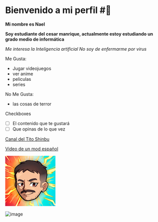 # Bienvenido a mi perfil #👋
**Mi nombre es Nael**

**Soy estudiante del cesar manrique, actualmente estoy estudiando un grado medio de informática**

*Me interesa la Inteligencia artificial* 
*No soy de enfermarme por virus*

Me Gusta:
- Jugar videojuegos
- ver anime
- peliculas 
- series
  
No Me Gusta:
- las cosas de terror


Checkboxes
- [ ] El contenido que te gustará
- [ ] Que opinas de lo que vez

 [Canal del Tito Shinbu](https://www.youtube.com/@ShinbuIE)
 
 [Video de un mod español](https://www.youtube.com/watch?v=sztmgphsGGA)
 
![captura de pantalla](https://github.com/Naelfc/Naelfc/blob/main/channels4_profile.jpg)

![image](https://github.com/user-attachments/assets/15a1fec2-05b0-4616-b5eb-87a577ab86a1)
